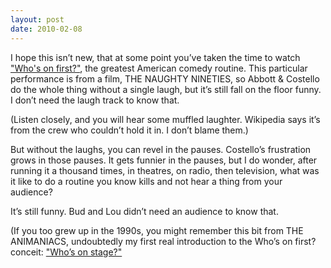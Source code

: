 ```yaml
---
layout: post
date: 2010-02-08
---
```


I hope this isn’t new, that at some point you’ve taken the time to watch ["Who's on first?"](https://www.youtube.com/watch?v=sShMA85pv8M), the greatest American comedy routine. This particular performance is from a film, THE NAUGHTY NINETIES, so Abbott & Costello do the whole thing without a single laugh, but it’s still fall on the floor funny. I don’t need the laugh track to know that.

(Listen closely, and you will hear some muffled laughter. Wikipedia says it’s from the crew who couldn’t hold it in. I don’t blame them.)

But without the laughs, you can revel in the pauses. Costello’s frustration grows in those pauses. It gets funnier in the pauses, but I do wonder, after running it a thousand times, in theatres, on radio, then television, what was it like to do a routine you know kills and not hear a thing from your audience?

It’s still funny. Bud and Lou didn’t need an audience to know that.

(If you too grew up in the 1990s, you might remember this bit from THE ANIMANIACS, undoubtedly my first real introduction to the Who’s on first? conceit: ["Who’s on stage?"](https://www.youtube.com/watch?v=Mdqv5xIsFLM)
